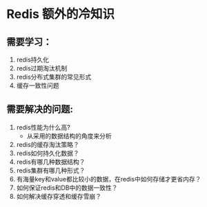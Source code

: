 # Redis 额外的冷知识
## 需要学习：
1. redis持久化
2. redis过期淘汰机制
3. redis分布式集群的常见形式
4. 缓存一致性问题

## 需要解决的问题:
1. redis性能为什么高?
   - 从采用的数据结构的角度来分析
2. redis的缓存淘汰策略？
3. redis如何持久化数据？
4. redis有哪几种数据结构？
5. redis集群有哪几种形式？
6. 有海量key和value都比较小的数据，在redis中如何存储才更省内存？
7. 如何保证redis和DB中的数据一致性？
8.  如何解决缓存穿透和缓存雪崩？